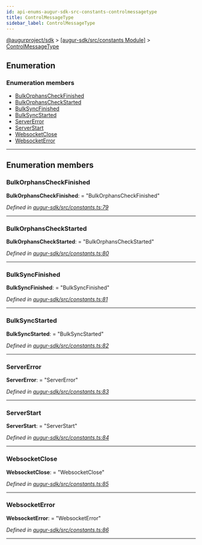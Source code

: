 ```yaml
---
id: api-enums-augur-sdk-src-constants-controlmessagetype
title: ControlMessageType
sidebar_label: ControlMessageType
---
```


[@augurproject/sdk](api-readme.md) > [[augur-sdk/src/constants Module]](api-modules-augur-sdk-src-constants-module.md) > [ControlMessageType](api-enums-augur-sdk-src-constants-controlmessagetype.md)

## Enumeration

### Enumeration members

* [BulkOrphansCheckFinished](api-enums-augur-sdk-src-constants-controlmessagetype.md#bulkorphanscheckfinished)
* [BulkOrphansCheckStarted](api-enums-augur-sdk-src-constants-controlmessagetype.md#bulkorphanscheckstarted)
* [BulkSyncFinished](api-enums-augur-sdk-src-constants-controlmessagetype.md#bulksyncfinished)
* [BulkSyncStarted](api-enums-augur-sdk-src-constants-controlmessagetype.md#bulksyncstarted)
* [ServerError](api-enums-augur-sdk-src-constants-controlmessagetype.md#servererror)
* [ServerStart](api-enums-augur-sdk-src-constants-controlmessagetype.md#serverstart)
* [WebsocketClose](api-enums-augur-sdk-src-constants-controlmessagetype.md#websocketclose)
* [WebsocketError](api-enums-augur-sdk-src-constants-controlmessagetype.md#websocketerror)

---

## Enumeration members

<a id="bulkorphanscheckfinished"></a>

###  BulkOrphansCheckFinished

**BulkOrphansCheckFinished**:  = "BulkOrphansCheckFinished"

*Defined in [augur-sdk/src/constants.ts:79](https://github.com/AugurProject/augur/blob/304ca83772/packages/augur-sdk/src/constants.ts#L79)*

___
<a id="bulkorphanscheckstarted"></a>

###  BulkOrphansCheckStarted

**BulkOrphansCheckStarted**:  = "BulkOrphansCheckStarted"

*Defined in [augur-sdk/src/constants.ts:80](https://github.com/AugurProject/augur/blob/304ca83772/packages/augur-sdk/src/constants.ts#L80)*

___
<a id="bulksyncfinished"></a>

###  BulkSyncFinished

**BulkSyncFinished**:  = "BulkSyncFinished"

*Defined in [augur-sdk/src/constants.ts:81](https://github.com/AugurProject/augur/blob/304ca83772/packages/augur-sdk/src/constants.ts#L81)*

___
<a id="bulksyncstarted"></a>

###  BulkSyncStarted

**BulkSyncStarted**:  = "BulkSyncStarted"

*Defined in [augur-sdk/src/constants.ts:82](https://github.com/AugurProject/augur/blob/304ca83772/packages/augur-sdk/src/constants.ts#L82)*

___
<a id="servererror"></a>

###  ServerError

**ServerError**:  = "ServerError"

*Defined in [augur-sdk/src/constants.ts:83](https://github.com/AugurProject/augur/blob/304ca83772/packages/augur-sdk/src/constants.ts#L83)*

___
<a id="serverstart"></a>

###  ServerStart

**ServerStart**:  = "ServerStart"

*Defined in [augur-sdk/src/constants.ts:84](https://github.com/AugurProject/augur/blob/304ca83772/packages/augur-sdk/src/constants.ts#L84)*

___
<a id="websocketclose"></a>

###  WebsocketClose

**WebsocketClose**:  = "WebsocketClose"

*Defined in [augur-sdk/src/constants.ts:85](https://github.com/AugurProject/augur/blob/304ca83772/packages/augur-sdk/src/constants.ts#L85)*

___
<a id="websocketerror"></a>

###  WebsocketError

**WebsocketError**:  = "WebsocketError"

*Defined in [augur-sdk/src/constants.ts:86](https://github.com/AugurProject/augur/blob/304ca83772/packages/augur-sdk/src/constants.ts#L86)*

___

